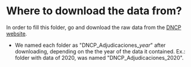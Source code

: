 # Where to download the data from?

In order to fill this folder, go and download the raw data from the [DNCP website](https://www.contrataciones.gov.py/datos/adjudicaciones).
- We named each folder as "DNCP_Adjudicaciones_*year*" after downloading, depending on the the year of the data it contained. Ex.: folder with data of 2020, was named "DNCP_Adjudicaciones_2020".
